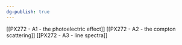 ```yaml
---
dg-publish: true
---
```


[[PX272 - A1 - the photoelectric effect]]
[[PX272 - A2 - the compton scattering]]
[[PX272 - A3 - line spectra]]

